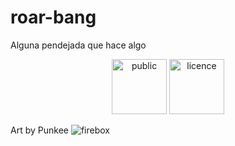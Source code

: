 # roar-bang
Alguna pendejada que hace algo

<p align="center">
<img src="http://mirrors.creativecommons.org/presskit/buttons/88x31/png/publicdomain.png" width="88" alt="public">
<img src="http://mirrors.creativecommons.org/presskit/buttons/88x31/png/by-nc-nd.png" width="88" alt="licence">
</p>


Art by Punkee
![firebox](https://scontent-lax3-1.xx.fbcdn.net/hphotos-xap1/v/t1.0-9/12193605_10207383858611418_5092370838902499332_n.jpg?oh=1cb7959efa05e23ce0df578a7d0db83c&oe=56C25361)
